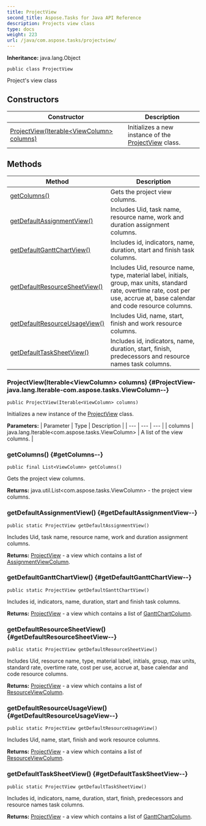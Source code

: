 ```yaml
---
title: ProjectView
second_title: Aspose.Tasks for Java API Reference
description: Projects view class
type: docs
weight: 223
url: /java/com.aspose.tasks/projectview/
---
```


**Inheritance:**
java.lang.Object
```
public class ProjectView
```

Project's view class
## Constructors

| Constructor | Description |
| --- | --- |
| [ProjectView(Iterable&lt;ViewColumn&gt; columns)](#ProjectView-java.lang.Iterable-com.aspose.tasks.ViewColumn--) | Initializes a new instance of the [ProjectView](../../com.aspose.tasks/projectview) class. |
## Methods

| Method | Description |
| --- | --- |
| [getColumns()](#getColumns--) | Gets the project view columns. |
| [getDefaultAssignmentView()](#getDefaultAssignmentView--) | Includes Uid, task name, resource name, work and duration assignment columns. |
| [getDefaultGanttChartView()](#getDefaultGanttChartView--) | Includes id, indicators, name, duration, start and finish task columns. |
| [getDefaultResourceSheetView()](#getDefaultResourceSheetView--) | Includes Uid, resource name, type, material label, initials, group, max units, standard rate, overtime rate, cost per use, accrue at, base calendar and code resource columns. |
| [getDefaultResourceUsageView()](#getDefaultResourceUsageView--) | Includes Uid, name, start, finish and work resource columns. |
| [getDefaultTaskSheetView()](#getDefaultTaskSheetView--) | Includes id, indicators, name, duration, start, finish, predecessors and resource names task columns. |
### ProjectView(Iterable&lt;ViewColumn&gt; columns) {#ProjectView-java.lang.Iterable-com.aspose.tasks.ViewColumn--}
```
public ProjectView(Iterable<ViewColumn> columns)
```


Initializes a new instance of the [ProjectView](../../com.aspose.tasks/projectview) class.

**Parameters:**
| Parameter | Type | Description |
| --- | --- | --- |
| columns | java.lang.Iterable&lt;com.aspose.tasks.ViewColumn&gt; | A list of the view columns. |

### getColumns() {#getColumns--}
```
public final List<ViewColumn> getColumns()
```


Gets the project view columns.

**Returns:**
java.util.List&lt;com.aspose.tasks.ViewColumn&gt; - the project view columns.
### getDefaultAssignmentView() {#getDefaultAssignmentView--}
```
public static ProjectView getDefaultAssignmentView()
```


Includes Uid, task name, resource name, work and duration assignment columns.

**Returns:**
[ProjectView](../../com.aspose.tasks/projectview) - a view which contains a list of [AssignmentViewColumn](../../com.aspose.tasks/assignmentviewcolumn).
### getDefaultGanttChartView() {#getDefaultGanttChartView--}
```
public static ProjectView getDefaultGanttChartView()
```


Includes id, indicators, name, duration, start and finish task columns.

**Returns:**
[ProjectView](../../com.aspose.tasks/projectview) - a view which contains a list of [GanttChartColumn](../../com.aspose.tasks/ganttchartcolumn).
### getDefaultResourceSheetView() {#getDefaultResourceSheetView--}
```
public static ProjectView getDefaultResourceSheetView()
```


Includes Uid, resource name, type, material label, initials, group, max units, standard rate, overtime rate, cost per use, accrue at, base calendar and code resource columns.

**Returns:**
[ProjectView](../../com.aspose.tasks/projectview) - a view which contains a list of [ResourceViewColumn](../../com.aspose.tasks/resourceviewcolumn).
### getDefaultResourceUsageView() {#getDefaultResourceUsageView--}
```
public static ProjectView getDefaultResourceUsageView()
```


Includes Uid, name, start, finish and work resource columns.

**Returns:**
[ProjectView](../../com.aspose.tasks/projectview) - a view which contains a list of [ResourceViewColumn](../../com.aspose.tasks/resourceviewcolumn).
### getDefaultTaskSheetView() {#getDefaultTaskSheetView--}
```
public static ProjectView getDefaultTaskSheetView()
```


Includes id, indicators, name, duration, start, finish, predecessors and resource names task columns.

**Returns:**
[ProjectView](../../com.aspose.tasks/projectview) - a view which contains a list of [GanttChartColumn](../../com.aspose.tasks/ganttchartcolumn).
